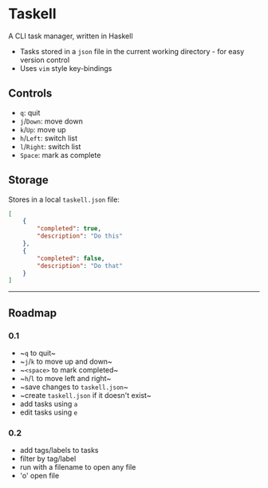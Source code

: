 # Taskell

A CLI task manager, written in Haskell

- Tasks stored in a `json` file in the current working directory - for easy version control
- Uses `vim` style key-bindings

## Controls

- `q`: quit
- `j`/`Down`: move down
- `k`/`Up`: move up
- `h`/`Left`: switch list 
- `l`/`Right`: switch list 
- `Space`: mark as complete

## Storage

Stores in a local `taskell.json` file:

```json
[
    {
        "completed": true,
        "description": "Do this"
    },
    {
        "completed": false,
        "description": "Do that"
    }
]
```

---

## Roadmap

### 0.1

- ~`q` to quit~
- ~`j`/`k` to move up and down~
- ~`<space>` to mark completed~
- ~`h`/`l` to move left and right~
- ~save changes to `taskell.json`~
- ~create `taskell.json` if it doesn't exist~
- add tasks using `a`
- edit tasks using `e`

### 0.2

- add tags/labels to tasks
- filter by tag/label
- run with a filename to open any file
- 'o' open file
